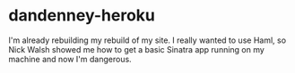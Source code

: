 dandenney-heroku
================

I'm already rebuilding my rebuild of my site. I really wanted to use Haml, so Nick Walsh showed me how to get a basic Sinatra app running on my machine and now I'm dangerous.